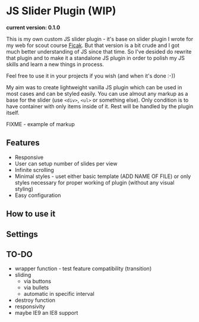 # JS Slider Plugin (WIP)

__current version: 0.1.0__

This is my own custom JS slider plugin - it's base on slider plugin I wrote for my web for scout course [Ficak](http://www.ficak.skauting.cz). But that version is a bit crude and I got much better understanding of JS since that time. So I've desided do rewrite that plugin and to make it a standalone JS plugin in order to polish my JS skills and learn a new things in process.

Feel free to use it in your projects if you wish (and when it's done :-))

My aim was to create lightweight vanilla JS plugin which can be used in most cases and can be styled easily. You can use almout any markup as a base for the slider (use `<div>`, `<ul>` or something else). Only condition is to have container with only items inside of it. Rest will be handled by the plugin itself.

FIXME - example of markup

## Features
- Responsive
- User can setup number of slides per view
- Infinite scrolling
- Minimal styles - uset either basic template (ADD NAME OF FILE) or only styles necessary for proper working of plugin (without any visual styling)
- Easy configuration

## How to use it

## Settings


## TO-DO
- wrapper function - test feature compatibility (transition)
- sliding
    - via buttons
    - via bullets
    - automatic in specific interval
- destroy function
- responsivity
- maybe IE9 an IE8 support